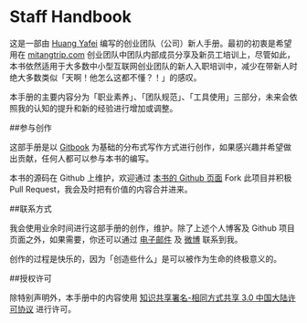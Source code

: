 Staff Handbook
=======

这是一部由 [Huang Yafei](http://huangyafei.com) 编写的创业团队（公司）新人手册。最初的初衷是希望用在 [mitangtrip.com](http://mitangtrip.com) 创业团队中团队内部成员分享及新员工培训上，尽管如此，本书依然适用于大多数中小型互联网创业团队的新人入职培训中，减少在带新人时绝大多数类似「天啊！他怎么这都不懂？！」的感叹。

本手册的主要内容分为「职业素养」、「团队规范」、「工具使用」三部分，未来会依照我的认知的提升和新的经验进行增加或调整。
 
##参与创作
 
这部手册是以 [Gitbook](http://gitbook.com) 为基础的分布式写作方式进行创作，如果感兴趣并希望做出贡献，任何人都可以参与本书的编写。

本书的源码在 Github 上维护，欢迎通过 [本书的 Github 页面](https://github.com/huangyafei/staffhandbook) Fork 此项目并积极 Pull Request，我会及时把有价值的内容合并进来。
 
##联系方式
  
我会使用业余时间进行这部手册的创作，维护。除了上述个人博客及 Github 项目页面之外，如果需要，你还可以通过 [电子邮件](mailto:yafei.huangfu@gmail.com) 及 [微博](http://weibo.com/posir) 联系到我。
     
创作的过程是快乐的，因为「创造些什么」是可以被作为生命的终极意义的。
  
##授权许可

除特别声明外，本手册中的内容使用 [知识共享署名-相同方式共享 3.0 中国大陆许可协议](http://creativecommons.org/licenses/by-sa/3.0/cn/) 进行许可。